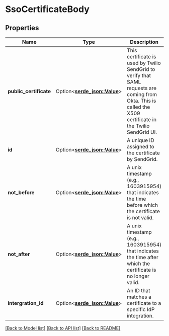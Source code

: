 # SsoCertificateBody

## Properties

Name | Type | Description | Notes
------------ | ------------- | ------------- | -------------
**public_certificate** | Option<[**serde_json::Value**](.md)> | This certificate is used by Twilio SendGrid to verify that SAML requests are coming from Okta. This is called the X509 certificate in the Twilio SendGrid UI. | [optional]
**id** | Option<[**serde_json::Value**](.md)> | A unique ID assigned to the certificate by SendGrid. | [optional]
**not_before** | Option<[**serde_json::Value**](.md)> | A unix timestamp (e.g., 1603915954) that indicates the time before which the certificate is not valid. | [optional]
**not_after** | Option<[**serde_json::Value**](.md)> | A unix timestamp (e.g., 1603915954) that indicates the time after which the certificate is no longer valid. | [optional]
**intergration_id** | Option<[**serde_json::Value**](.md)> | An ID that matches a certificate to a specific IdP integration. | [optional]

[[Back to Model list]](../README.md#documentation-for-models) [[Back to API list]](../README.md#documentation-for-api-endpoints) [[Back to README]](../README.md)


